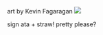 art by Kevin Fagaragan
![](https://files.catbox.moe/526rpf.gif)





sign ata + straw! pretty please?
